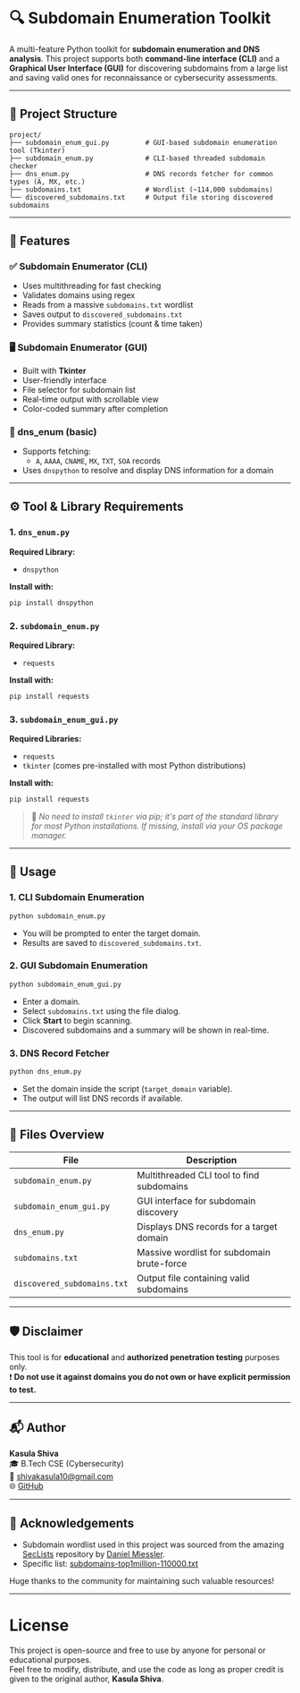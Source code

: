 # 🔍 Subdomain Enumeration Toolkit

A multi-feature Python toolkit for **subdomain enumeration and DNS analysis**. This project supports both **command-line interface (CLI)** and a **Graphical User Interface (GUI)** for discovering subdomains from a large list and saving valid ones for reconnaissance or cybersecurity assessments.

---

## 📁 Project Structure

```
project/
├── subdomain_enum_gui.py         # GUI-based subdomain enumeration tool (Tkinter)
├── subdomain_enum.py             # CLI-based threaded subdomain checker
├── dns_enum.py                   # DNS records fetcher for common types (A, MX, etc.)
├── subdomains.txt                # Wordlist (~114,000 subdomains)
└── discovered_subdomains.txt     # Output file storing discovered subdomains
```



---

## 🚀 Features

### ✅ Subdomain Enumerator (CLI)
- Uses multithreading for fast checking
- Validates domains using regex
- Reads from a massive `subdomains.txt` wordlist
- Saves output to `discovered_subdomains.txt`
- Provides summary statistics (count & time taken)

### 🖥️ Subdomain Enumerator (GUI)
- Built with **Tkinter**
- User-friendly interface
- File selector for subdomain list
- Real-time output with scrollable view
- Color-coded summary after completion

### 📡  dns_enum (basic)
- Supports fetching:
  - `A`, `AAAA`, `CNAME`, `MX`, `TXT`, `SOA` records
- Uses `dnspython` to resolve and display DNS information for a domain

---


## ⚙️ Tool & Library Requirements

### 1. `dns_enum.py`
**Required Library:**  
- `dnspython`

**Install with:**  
```bash
pip install dnspython
```



### 2. `subdomain_enum.py`  
**Required Library:**  
- `requests`

**Install with:**  
```bash
pip install requests
```



### 3. `subdomain_enum_gui.py`  
**Required Libraries:**  
- `requests`  
- `tkinter` (comes pre-installed with most Python distributions)

**Install with:**  
```bash
pip install requests
```

> 📌 _No need to install `tkinter` via pip; it's part of the standard library for most Python installations. If missing, install via your OS package manager._

---


## 🔧 Usage

### 1. CLI Subdomain Enumeration

```bash
python subdomain_enum.py
```

- You will be prompted to enter the target domain.
- Results are saved to `discovered_subdomains.txt`.



### 2. GUI Subdomain Enumeration

```bash
python subdomain_enum_gui.py
```

- Enter a domain.
- Select `subdomains.txt` using the file dialog.
- Click **Start** to begin scanning.
- Discovered subdomains and a summary will be shown in real-time.



### 3. DNS Record Fetcher

```bash
python dns_enum.py
```

- Set the domain inside the script (`target_domain` variable).
- The output will list DNS records if available.


---

## 📂 Files Overview

| File                         | Description                                     |
|------------------------------|-------------------------------------------------|
| `subdomain_enum.py`          | Multithreaded CLI tool to find subdomains       |
| `subdomain_enum_gui.py`      | GUI interface for subdomain discovery           |
| `dns_enum.py`                | Displays DNS records for a target domain        |
| `subdomains.txt`             | Massive wordlist for subdomain brute-force      |
| `discovered_subdomains.txt`  | Output file containing valid subdomains         |




---


## 🛡️ Disclaimer

This tool is for **educational** and **authorized penetration testing** purposes only.  
❗ **Do not use it against domains you do not own or have explicit permission to test.**

---

## 📬 Author

**Kasula Shiva**  
🎓 B.Tech CSE (Cybersecurity)  
📧 [shivakasula10@gmail.com](mailto:shivakasula10@gmail.com)  
🌐 [GitHub](https://github.com/shivakasula48)

---



## 🙏 Acknowledgements

- Subdomain wordlist used in this project was sourced from the amazing [SecLists](https://github.com/danielmiessler/SecLists) repository by [Daniel Miessler](https://github.com/danielmiessler).
- Specific list: [subdomains-top1million-110000.txt](https://github.com/danielmiessler/SecLists/blob/master/Discovery/DNS/subdomains-top1million-110000.txt)

Huge thanks to the community for maintaining such valuable resources!


---

# License

This project is open-source and free to use by anyone for personal or educational purposes.  
Feel free to modify, distribute, and use the code as long as proper credit is given to the original author, **Kasula Shiva**.


